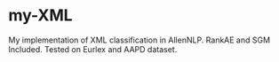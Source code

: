 # my-XML
My implementation of XML classification in AllenNLP.
RankAE and SGM Included. Tested on Eurlex and AAPD dataset.
